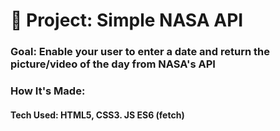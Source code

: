 # 🚀 Project: Simple NASA API

### Goal: Enable your user to enter a date and return the picture/video of the day from NASA's API

### How It's Made:
#### Tech Used: HTML5, CSS3. JS ES6 (fetch)
